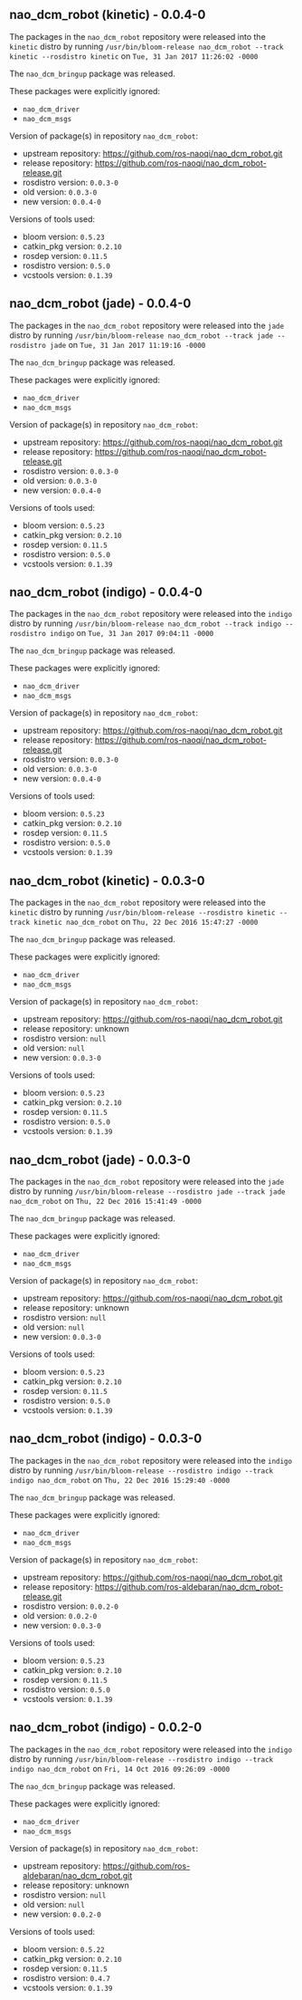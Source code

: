 ## nao_dcm_robot (kinetic) - 0.0.4-0

The packages in the `nao_dcm_robot` repository were released into the `kinetic` distro by running `/usr/bin/bloom-release nao_dcm_robot --track kinetic --rosdistro kinetic` on `Tue, 31 Jan 2017 11:26:02 -0000`

The `nao_dcm_bringup` package was released.

These packages were explicitly ignored:
- `nao_dcm_driver`
- `nao_dcm_msgs`

Version of package(s) in repository `nao_dcm_robot`:

- upstream repository: https://github.com/ros-naoqi/nao_dcm_robot.git
- release repository: https://github.com/ros-naoqi/nao_dcm_robot-release.git
- rosdistro version: `0.0.3-0`
- old version: `0.0.3-0`
- new version: `0.0.4-0`

Versions of tools used:

- bloom version: `0.5.23`
- catkin_pkg version: `0.2.10`
- rosdep version: `0.11.5`
- rosdistro version: `0.5.0`
- vcstools version: `0.1.39`


## nao_dcm_robot (jade) - 0.0.4-0

The packages in the `nao_dcm_robot` repository were released into the `jade` distro by running `/usr/bin/bloom-release nao_dcm_robot --track jade --rosdistro jade` on `Tue, 31 Jan 2017 11:19:16 -0000`

The `nao_dcm_bringup` package was released.

These packages were explicitly ignored:
- `nao_dcm_driver`
- `nao_dcm_msgs`

Version of package(s) in repository `nao_dcm_robot`:

- upstream repository: https://github.com/ros-naoqi/nao_dcm_robot.git
- release repository: https://github.com/ros-naoqi/nao_dcm_robot-release.git
- rosdistro version: `0.0.3-0`
- old version: `0.0.3-0`
- new version: `0.0.4-0`

Versions of tools used:

- bloom version: `0.5.23`
- catkin_pkg version: `0.2.10`
- rosdep version: `0.11.5`
- rosdistro version: `0.5.0`
- vcstools version: `0.1.39`


## nao_dcm_robot (indigo) - 0.0.4-0

The packages in the `nao_dcm_robot` repository were released into the `indigo` distro by running `/usr/bin/bloom-release nao_dcm_robot --track indigo --rosdistro indigo` on `Tue, 31 Jan 2017 09:04:11 -0000`

The `nao_dcm_bringup` package was released.

These packages were explicitly ignored:
- `nao_dcm_driver`
- `nao_dcm_msgs`

Version of package(s) in repository `nao_dcm_robot`:

- upstream repository: https://github.com/ros-naoqi/nao_dcm_robot.git
- release repository: https://github.com/ros-naoqi/nao_dcm_robot-release.git
- rosdistro version: `0.0.3-0`
- old version: `0.0.3-0`
- new version: `0.0.4-0`

Versions of tools used:

- bloom version: `0.5.23`
- catkin_pkg version: `0.2.10`
- rosdep version: `0.11.5`
- rosdistro version: `0.5.0`
- vcstools version: `0.1.39`


## nao_dcm_robot (kinetic) - 0.0.3-0

The packages in the `nao_dcm_robot` repository were released into the `kinetic` distro by running `/usr/bin/bloom-release --rosdistro kinetic --track kinetic nao_dcm_robot` on `Thu, 22 Dec 2016 15:47:27 -0000`

The `nao_dcm_bringup` package was released.

These packages were explicitly ignored:
- `nao_dcm_driver`
- `nao_dcm_msgs`

Version of package(s) in repository `nao_dcm_robot`:

- upstream repository: https://github.com/ros-naoqi/nao_dcm_robot.git
- release repository: unknown
- rosdistro version: `null`
- old version: `null`
- new version: `0.0.3-0`

Versions of tools used:

- bloom version: `0.5.23`
- catkin_pkg version: `0.2.10`
- rosdep version: `0.11.5`
- rosdistro version: `0.5.0`
- vcstools version: `0.1.39`


## nao_dcm_robot (jade) - 0.0.3-0

The packages in the `nao_dcm_robot` repository were released into the `jade` distro by running `/usr/bin/bloom-release --rosdistro jade --track jade nao_dcm_robot` on `Thu, 22 Dec 2016 15:41:49 -0000`

The `nao_dcm_bringup` package was released.

These packages were explicitly ignored:
- `nao_dcm_driver`
- `nao_dcm_msgs`

Version of package(s) in repository `nao_dcm_robot`:

- upstream repository: https://github.com/ros-naoqi/nao_dcm_robot.git
- release repository: unknown
- rosdistro version: `null`
- old version: `null`
- new version: `0.0.3-0`

Versions of tools used:

- bloom version: `0.5.23`
- catkin_pkg version: `0.2.10`
- rosdep version: `0.11.5`
- rosdistro version: `0.5.0`
- vcstools version: `0.1.39`


## nao_dcm_robot (indigo) - 0.0.3-0

The packages in the `nao_dcm_robot` repository were released into the `indigo` distro by running `/usr/bin/bloom-release --rosdistro indigo --track indigo nao_dcm_robot` on `Thu, 22 Dec 2016 15:29:40 -0000`

The `nao_dcm_bringup` package was released.

These packages were explicitly ignored:
- `nao_dcm_driver`
- `nao_dcm_msgs`

Version of package(s) in repository `nao_dcm_robot`:

- upstream repository: https://github.com/ros-naoqi/nao_dcm_robot.git
- release repository: https://github.com/ros-aldebaran/nao_dcm_robot-release.git
- rosdistro version: `0.0.2-0`
- old version: `0.0.2-0`
- new version: `0.0.3-0`

Versions of tools used:

- bloom version: `0.5.23`
- catkin_pkg version: `0.2.10`
- rosdep version: `0.11.5`
- rosdistro version: `0.5.0`
- vcstools version: `0.1.39`


## nao_dcm_robot (indigo) - 0.0.2-0

The packages in the `nao_dcm_robot` repository were released into the `indigo` distro by running `/usr/bin/bloom-release --rosdistro indigo --track indigo nao_dcm_robot` on `Fri, 14 Oct 2016 09:26:09 -0000`

The `nao_dcm_bringup` package was released.

These packages were explicitly ignored:
- `nao_dcm_driver`
- `nao_dcm_msgs`

Version of package(s) in repository `nao_dcm_robot`:

- upstream repository: https://github.com/ros-aldebaran/nao_dcm_robot.git
- release repository: unknown
- rosdistro version: `null`
- old version: `null`
- new version: `0.0.2-0`

Versions of tools used:

- bloom version: `0.5.22`
- catkin_pkg version: `0.2.10`
- rosdep version: `0.11.5`
- rosdistro version: `0.4.7`
- vcstools version: `0.1.39`



